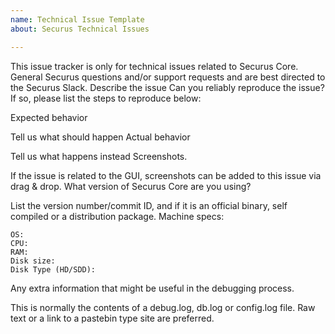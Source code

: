 ```yaml
---
name: Technical Issue Template
about: Securus Technical Issues

---
```


This issue tracker is only for technical issues related to Securus Core.
General Securus questions and/or support requests and are best directed to the Securus Slack.
Describe the issue
Can you reliably reproduce the issue?
If so, please list the steps to reproduce below:

Expected behavior

Tell us what should happen
Actual behavior

Tell us what happens instead
Screenshots.

If the issue is related to the GUI, screenshots can be added to this issue via drag & drop.
What version of Securus Core are you using?

List the version number/commit ID, and if it is an official binary, self compiled or a distribution package.
Machine specs:

    OS:
    CPU:
    RAM:
    Disk size:
    Disk Type (HD/SDD):

Any extra information that might be useful in the debugging process.

This is normally the contents of a debug.log, db.log or config.log file. Raw text or a link to a pastebin type site are preferred.
